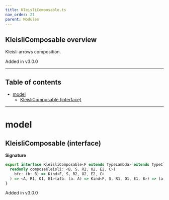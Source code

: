 ```yaml
---
title: KleisliComposable.ts
nav_order: 21
parent: Modules
---
```


## KleisliComposable overview

Kleisli arrows composition.

Added in v3.0.0

---

<h2 class="text-delta">Table of contents</h2>

- [model](#model)
  - [KleisliComposable (interface)](#kleislicomposable-interface)

---

# model

## KleisliComposable (interface)

**Signature**

```ts
export interface KleisliComposable<F extends TypeLambda> extends TypeClass<F> {
  readonly composeKleisli: <B, S, R2, O2, E2, C>(
    bfc: (b: B) => Kind<F, S, R2, O2, E2, C>
  ) => <A, R1, O1, E1>(afb: (a: A) => Kind<F, S, R1, O1, E1, B>) => (a: A) => Kind<F, S, R1 & R2, O1 | O2, E1 | E2, C>
}
```

Added in v3.0.0
